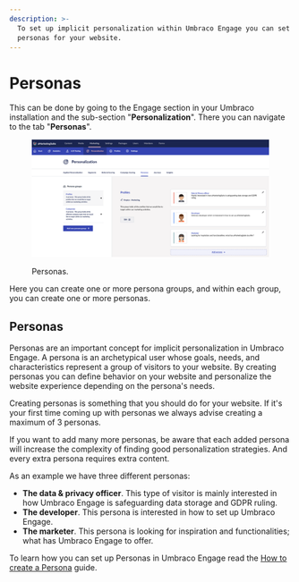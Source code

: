 ```yaml
---
description: >-
  To set up implicit personalization within Umbraco Engage you can set up
  personas for your website.
---
```


# Personas

This can be done by going to the Engage section in your Umbraco installation and the sub-section "**Personalization**". There you can navigate to the tab "**Personas**".

<figure><img src="../../../.gitbook/assets/image (12) (1).png" alt="Personas."><figcaption><p>Personas.</p></figcaption></figure>

Here you can create one or more persona groups, and within each group, you can create one or more personas.

## Personas

Personas are an important concept for implicit personalization in Umbraco Engage. A persona is an archetypical user whose goals, needs, and characteristics represent a group of visitors to your website. By creating personas you can define behavior on your website and personalize the website experience depending on the persona's needs.

Creating personas is something that you should do for your website. If it's your first time coming up with personas we always advise creating a maximum of 3 personas.

If you want to add many more personas, be aware that each added persona will increase the complexity of finding good personalization strategies. And every extra persona requires extra content.

As an example we have three different personas:

* **The data & privacy officer**. This type of visitor is mainly interested in how Umbraco Engage is safeguarding data storage and GDPR ruling.
* **The developer**. This persona is interested in how to set up Umbraco Engage.
* **The marketer**. This persona is looking for inspiration and functionalities; what has Umbraco Engage to offer.

To learn how you can set up Personas in Umbraco Engage read the [How to create a Persona](../../../tutorials/how-to-create-a-persona.md) guide.
